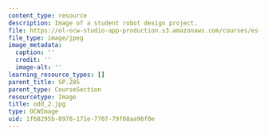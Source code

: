 ```yaml
---
content_type: resource
description: Image of a student robot design project.
file: https://ol-ocw-studio-app-production.s3.amazonaws.com/courses/es-293-lego-robotics-spring-2007/1f68295b8978171e770779f08aa96f0e_odd_2.jpg
file_type: image/jpeg
image_metadata:
  caption: ''
  credit: ''
  image-alt: ''
learning_resource_types: []
parent_title: SP.285
parent_type: CourseSection
resourcetype: Image
title: odd_2.jpg
type: OCWImage
uid: 1f68295b-8978-171e-7707-79f08aa96f0e
---
```


